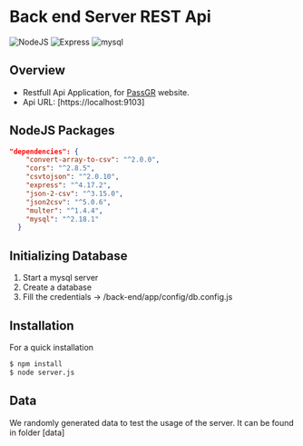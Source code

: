 # Back end Server REST Api


![NodeJS](https://img.shields.io/badge/nodeJS-v7.3+-blue.svg)
![Express](https://img.shields.io/badge/express-v4.17.1+-red.svg)
![mysql](https://img.shields.io/badge/mysql-v2.2.5+-blue.svg)
## Overview

- Restfull Api Application, for [PassGR] website. 
- Api URL: [https://localhost:9103]

## NodeJS Packages
```json
"dependencies": {
    "convert-array-to-csv": "^2.0.0",
    "cors": "^2.8.5",
    "csvtojson": "^2.0.10",
    "express": "^4.17.2",
    "json-2-csv": "^3.15.0",
    "json2csv": "^5.0.6",
    "multer": "^1.4.4",
    "mysql": "^2.18.1"
  }
```

## Initializing Database
   1. Start a mysql server
   2. Create a database
   3. Fill the credentials -> /back-end/app/config/db.config.js

## Installation
For a quick installation 

```bash
$ npm install
$ node server.js
```

## Data
We randomly generated data to test the usage of the server. 
It can be found in folder [data]

  [PassGr]: https://localhost
